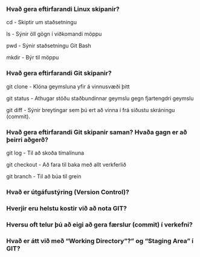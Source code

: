 ### Hvað gera eftirfarandi Linux skipanir?
cd - Skiptir um staðsetningu

ls - Sýnir öll gögn í viðkomandi möppu

pwd - Sýnir staðsetningu Git Bash

mkdir - Býr til möppu
### Hvað gera eftirfarandi Git skipanir?
git clone - Klóna geymsluna yfir á vinnusvæði þitt

git status - Athugar stöðu staðbundinnar geymslu gegn fjartengdri geymslu 

git diff - Sýnir breytingar sem þú ert að vinna í frá síðustu skráningu (commit).

### Hvað gera eftirfarandi Git skipanir saman? Hvaða gagn er að þeirri aðgerð?
git log - Til að skoða tímalínuna

git checkout - Að fara til baka með allt verkferlið

git branch - Til að búa til grein
### Hvað er útgáfustýring (Version Control)?
### Hverjir eru helstu kostir við að nota GIT?
### Hversu oft telur þú að eigi að gera færslur (commit) í verkefni?
### Hvað er átt við með “Working Directory”?” og “Staging Area” í GIT?
